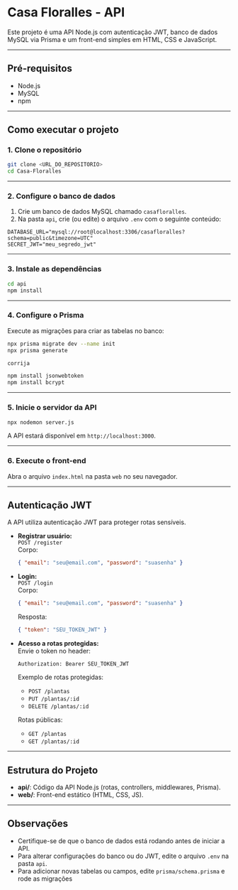 # Casa Floralles - API

Este projeto é uma API Node.js com autenticação JWT, banco de dados MySQL via Prisma e um front-end simples em HTML, CSS e JavaScript.

---

## Pré-requisitos

- Node.js
- MySQL
- npm

---

## Como executar o projeto

### 1. Clone o repositório

```bash
git clone <URL_DO_REPOSITORIO>
cd Casa-Floralles
```

---

### 2. Configure o banco de dados

1. Crie um banco de dados MySQL chamado `casafloralles`.
2. Na pasta `api`, crie (ou edite) o arquivo `.env` com o seguinte conteúdo:

```
DATABASE_URL="mysql://root@localhost:3306/casafloralles?schema=public&timezone=UTC"
SECRET_JWT="meu_segredo_jwt"
```

---

### 3. Instale as dependências

```bash
cd api
npm install
```

---

### 4. Configure o Prisma

Execute as migrações para criar as tabelas no banco:

```bash
npx prisma migrate dev --name init
npx prisma generate

corrija

npm install jsonwebtoken
npm install bcrypt
```

---

### 5. Inicie o servidor da API

```bash
npx nodemon server.js
```

A API estará disponível em `http://localhost:3000`.

---

### 6. Execute o front-end

Abra o arquivo `index.html` na pasta `web` no seu navegador.

---

## Autenticação JWT

A API utiliza autenticação JWT para proteger rotas sensíveis.

- **Registrar usuário:**  
  `POST /register`  
  Corpo:  
  ```json
  { "email": "seu@email.com", "password": "suasenha" }
  ```

- **Login:**  
  `POST /login`  
  Corpo:  
  ```json
  { "email": "seu@email.com", "password": "suasenha" }
  ```
  Resposta:  
  ```json
  { "token": "SEU_TOKEN_JWT" }
  ```

- **Acesso a rotas protegidas:**  
  Envie o token no header:  
  ```
  Authorization: Bearer SEU_TOKEN_JWT
  ```

  Exemplo de rotas protegidas:
  - `POST /plantas`
  - `PUT /plantas/:id`
  - `DELETE /plantas/:id`

  Rotas públicas:
  - `GET /plantas`
  - `GET /plantas/:id`

---

## Estrutura do Projeto

- **api/**: Código da API Node.js (rotas, controllers, middlewares, Prisma).
- **web/**: Front-end estático (HTML, CSS, JS).

---

## Observações

- Certifique-se de que o banco de dados está rodando antes de iniciar a API.
- Para alterar configurações do banco ou do JWT, edite o arquivo `.env` na pasta `api`.
- Para adicionar novas tabelas ou campos, edite `prisma/schema.prisma` e rode as migrações